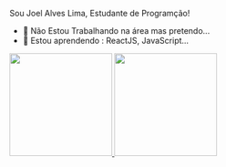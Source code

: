Sou Joel Alves Lima, Estudante de Programção!

- 🔭 Não Estou Trabalhando na área mas pretendo...
- 🌱 Estou aprendendo : ReactJS, JavaScript...

<div style="display: inline_block">
  <a href="https://github.com/joelalveslima">
  <img height="180em" src="https://github-readme-stats.vercel.app/api?username=joelalveslima&show_icons=true&theme=dark&include_all_commits=true&count_private=true"/>
  <img height="180em" src="https://github-readme-stats.vercel.app/api/top-langs/?username=joelalveslima&layout=compact&langs_count=7&theme=dark"/>
</div>
